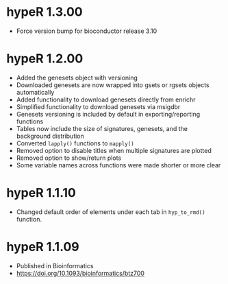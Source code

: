 # hypeR 1.3.00
* Force version bump for bioconductor release 3.10

# hypeR 1.2.00
* Added the genesets object with versioning
* Downloaded genesets are now wrapped into gsets or rgsets objects automatically
* Added functionality to download genesets directly from enrichr
* Simplified functionality to download genesets via msigdbr
* Genesets versioning is included by default in exporting/reporting functions
* Tables now include the size of signatures, genesets, and the background distribution
* Converted `lapply()` functions to `mapply()`
* Removed option to disable titles when multiple signatures are plotted
* Removed option to show/return plots
* Some variable names across functions were made shorter or more clear

# hypeR 1.1.10
* Changed default order of elements under each tab in `hyp_to_rmd()` function.

# hypeR 1.1.09
* Published in Bioinformatics
* https://doi.org/10.1093/bioinformatics/btz700
